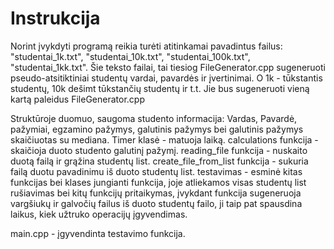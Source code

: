 # Instrukcija
Norint įvykdyti programą reikia turėti atitinkamai pavadintus failus: "studentai_1k.txt", "studentai_10k.txt", "studentai_100k.txt", "studentai_1kk.txt".
Šie teksto failai, tai tiesiog FileGenerator.cpp sugeneruoti pseudo-atsitiktiniai studentų vardai, pavardės ir įvertinimai. O 1k - tūkstantis studentų, 10k dešimt tūkstančių studentų ir t.t. Jie bus sugeneruoti vieną kartą paleidus FileGenerator.cpp

Struktūroje duomuo, saugoma studento informacija: Vardas, Pavardė, pažymiai, egzamino pažymys, galutinis pažymys bei galutinis pažymys skaičiuotas su mediana.
Timer klasė - matuoja laiką.
calculations funkcija - skaičioja duoto studento galutinį pažymį.
reading_file funkcija - nuskaito duotą failą ir grąžina studentų list.
create_file_from_list funkcija - sukuria failą duotu pavadinimu iš duoto studentų list.
testavimas - esminė kitas funkcijas bei klases jungianti funkcija, joje atliekamos visas studentų list rušiavimas bei kitų funkcijų pritaikymas, įvykdant funkcija sugeneruoja vargšiukų ir galvočių failus iš duoto studentų failo, ji taip pat spausdina laikus, kiek užtruko operacijų įgyvendimas.

main.cpp - įgyvendinta testavimo funkcija.



